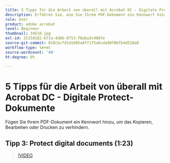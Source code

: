```yaml
---
title: 5 Tipps für die Arbeit von überall mit Acrobat DC - Digitale Protect-Dokumente
description: Erfahren Sie, wie Sie Ihrem PDF-Dokument ein Kennwort hinzufügen, um das Kopieren, Bearbeiten oder Drucken zu verhindern
role: User
product: adobe acrobat
level: Beginner
thumbnail: 34510.jpg
exl-id: 3115d182-671a-4d8b-8753-f8aba3c4807e
source-git-commit: 018cbcfd1d1605a8ff175a0cda98f0bfb4d528a8
workflow-type: tm+mt
source-wordcount: '49'
ht-degree: 0%

---
```


# 5 Tipps für die Arbeit von überall mit Acrobat DC - Digitale Protect-Dokumente

Fügen Sie Ihrem PDF-Dokument ein Kennwort hinzu, um das Kopieren, Bearbeiten oder Drucken zu verhindern.

## Tipp 3: Protect digital documents (1:23)

>[!VIDEO](https://video.tv.adobe.com/v/34510)
